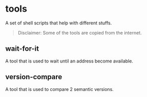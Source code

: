 # tools

A set of shell scripts that help with different stuffs.

> Disclaimer: Some of the tools are copied from the internet.

## wait-for-it

A tool that is used to wait until an address become available.

## version-compare

A tool that is used to compare 2 semantic versions.
